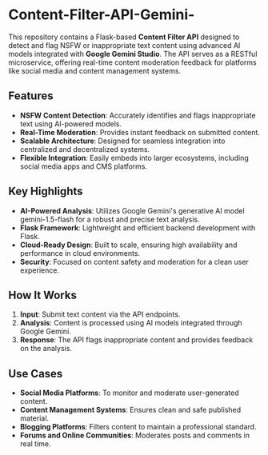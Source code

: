 # Content-Filter-API-Gemini-

This repository contains a Flask-based **Content Filter API** designed to detect and flag NSFW or inappropriate text content using advanced AI models integrated with **Google Gemini Studio**. The API serves as a RESTful microservice, offering real-time content moderation feedback for platforms like social media and content management systems.

## Features  
- **NSFW Content Detection**: Accurately identifies and flags inappropriate text using AI-powered models.  
- **Real-Time Moderation**: Provides instant feedback on submitted content.  
- **Scalable Architecture**: Designed for seamless integration into centralized and decentralized systems.  
- **Flexible Integration**: Easily embeds into larger ecosystems, including social media apps and CMS platforms.  

## Key Highlights  
- **AI-Powered Analysis**: Utilizes Google Gemini's generative AI model gemini-1.5-flash for a robust and precise text analysis.  
- **Flask Framework**: Lightweight and efficient backend development with Flask.  
- **Cloud-Ready Design**: Built to scale, ensuring high availability and performance in cloud environments.  
- **Security**: Focused on content safety and moderation for a clean user experience.  

## How It Works  
1. **Input**: Submit text content via the API endpoints.  
2. **Analysis**: Content is processed using AI models integrated through Google Gemini.  
3. **Response**: The API flags inappropriate content and provides feedback on the analysis.  

## Use Cases  
- **Social Media Platforms**: To monitor and moderate user-generated content.  
- **Content Management Systems**: Ensures clean and safe published material.  
- **Blogging Platforms**: Filters content to maintain a professional standard.  
- **Forums and Online Communities**: Moderates posts and comments in real time.  
